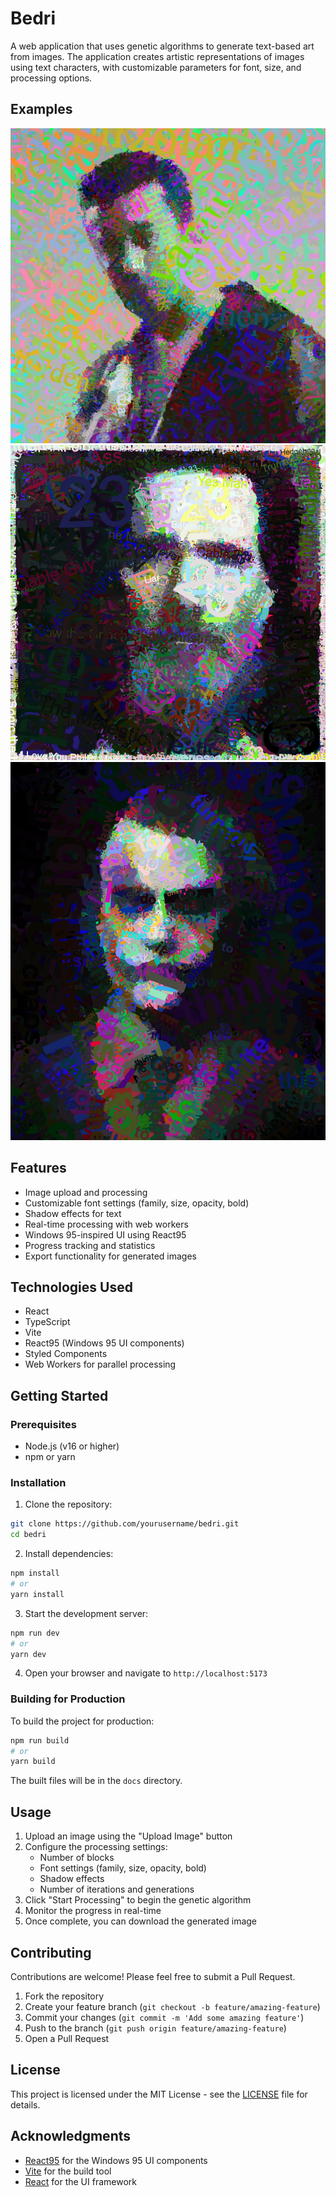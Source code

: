 # Bedri

A web application that uses genetic algorithms to generate text-based art from images. The application creates artistic representations of images using text characters, with customizable parameters for font, size, and processing options.

## Examples

![](examples/1.jpeg)
![](examples/2.png)
![](examples/3.jpeg)

## Features

- Image upload and processing
- Customizable font settings (family, size, opacity, bold)
- Shadow effects for text
- Real-time processing with web workers
- Windows 95-inspired UI using React95
- Progress tracking and statistics
- Export functionality for generated images

## Technologies Used

- React
- TypeScript
- Vite
- React95 (Windows 95 UI components)
- Styled Components
- Web Workers for parallel processing

## Getting Started

### Prerequisites

- Node.js (v16 or higher)
- npm or yarn

### Installation

1. Clone the repository:
```bash
git clone https://github.com/yourusername/bedri.git
cd bedri
```

2. Install dependencies:
```bash
npm install
# or
yarn install
```

3. Start the development server:
```bash
npm run dev
# or
yarn dev
```

4. Open your browser and navigate to `http://localhost:5173`

### Building for Production

To build the project for production:

```bash
npm run build
# or
yarn build
```

The built files will be in the `docs` directory.

## Usage

1. Upload an image using the "Upload Image" button
2. Configure the processing settings:
   - Number of blocks
   - Font settings (family, size, opacity, bold)
   - Shadow effects
   - Number of iterations and generations
3. Click "Start Processing" to begin the genetic algorithm
4. Monitor the progress in real-time
5. Once complete, you can download the generated image

## Contributing

Contributions are welcome! Please feel free to submit a Pull Request.

1. Fork the repository
2. Create your feature branch (`git checkout -b feature/amazing-feature`)
3. Commit your changes (`git commit -m 'Add some amazing feature'`)
4. Push to the branch (`git push origin feature/amazing-feature`)
5. Open a Pull Request

## License

This project is licensed under the MIT License - see the [LICENSE](LICENSE) file for details.

## Acknowledgments

- [React95](https://github.com/React95/React95) for the Windows 95 UI components
- [Vite](https://vitejs.dev/) for the build tool
- [React](https://reactjs.org/) for the UI framework 